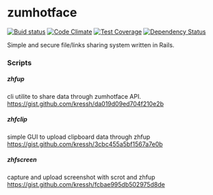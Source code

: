 zumhotface
==========
[![Buid status][travis-badge]][travis-url]
[![Code Climate][codeclimate-badge]][codeclimate-url]
[![Test Coverage](https://codeclimate.com/github/digitalhelpersleague/zumhotface/badges/coverage.svg)](https://codeclimate.com/github/digitalhelpersleague/zumhotface)
[![Dependency Status][gemnasium-badge]][gemnasium-url]

Simple and secure file/links sharing system written in Rails.


### Scripts

##### zhfup
  cli utilite to share data through zumhotface API.
  https://gist.github.com/kressh/da019d09ed704f210e2b

##### zhfclip
  simple GUI to upload clipboard data through zhfup
  https://gist.github.com/kressh/3cbc455a5bf1567a7e0b

##### zhfscreen
  capture and upload screenshot with scrot and zhfup
  https://gist.github.com/kressh/fcbae995db502975d8de

[travis-badge]: https://travis-ci.org/digitalhelpersleague/zumhotface.svg?branch=master
[travis-url]: https://travis-ci.org/digitalhelpersleague/zumhotface
[gemnasium-badge]: https://gemnasium.com/digitalhelpersleague/zumhotface.svg
[gemnasium-url]: https://gemnasium.com/digitalhelpersleague/zumhotface
[codeclimate-badge]: https://codeclimate.com/github/digitalhelpersleague/zumhotface/badges/gpa.svg
[codeclimate-url]: https://codeclimate.com/github/digitalhelpersleague/zumhotface
